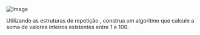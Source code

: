 

![Image](https://user-images.githubusercontent.com/11817445/255435620-58053f85-ef4c-4367-9c03-9472a075ef33.png)

Utilizando as estruturas de repetição , construa um algoritmo que calcule a soma de valores inteiros existentes entre 1 e 100.